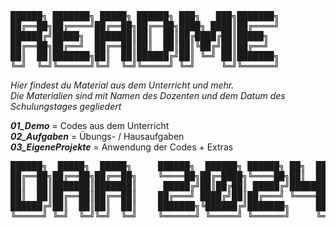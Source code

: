 <pre>
██████╗ ███████╗ █████╗ ██████╗ ███╗   ███╗███████╗
██╔══██╗██╔════╝██╔══██╗██╔══██╗████╗ ████║██╔════╝
██████╔╝█████╗  ███████║██║  ██║██╔████╔██║█████╗  
██╔══██╗██╔══╝  ██╔══██║██║  ██║██║╚██╔╝██║██╔══╝  
██║  ██║███████╗██║  ██║██████╔╝██║ ╚═╝ ██║███████╗
╚═╝  ╚═╝╚══════╝╚═╝  ╚═╝╚═════╝ ╚═╝     ╚═╝╚══════╝
</pre>

*Hier findest du Material aus dem Unterricht und mehr.*<br>
*Die Materialien sind mit Namen des Dozenten und dem Datum des Schulungstages gegliedert*

***01_Demo*** = Codes aus dem Unterricht<br>
***02_Aufgaben*** = Übungs- / Hausaufgaben<br>
***03_EigeneProjekte*** = Anwendung der Codes + Extras<br>

<pre>
██████╗  █████╗  █████╗     ██████╗  ██████╗ ██████╗ ██╗  ██╗              ██████╗  ██████╗ ██████╗  ██████╗ 
██╔══██╗██╔══██╗██╔══██╗    ╚════██╗██╔═████╗╚════██╗██║  ██║              ╚════██╗██╔═████╗╚════██╗██╔════╝ 
██║  ██║███████║███████║     █████╔╝██║██╔██║ █████╔╝███████║    █████╗     █████╔╝██║██╔██║ █████╔╝███████╗ 
██║  ██║██╔══██║██╔══██║    ██╔═══╝ ████╔╝██║██╔═══╝ ╚════██║    ╚════╝    ██╔═══╝ ████╔╝██║██╔═══╝ ██╔═══██╗
██████╔╝██║  ██║██║  ██║    ███████╗╚██████╔╝███████╗     ██║              ███████╗╚██████╔╝███████╗╚██████╔╝
╚═════╝ ╚═╝  ╚═╝╚═╝  ╚═╝    ╚══════╝ ╚═════╝ ╚══════╝     ╚═╝              ╚══════╝ ╚═════╝ ╚══════╝ ╚═════╝ 
</pre>
